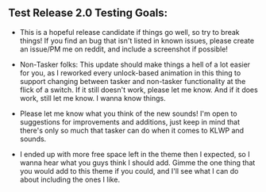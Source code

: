 Test Release 2.0 Testing Goals:
-----------------------------------
* This is a hopeful release candidate if things go well, so try to break things! If you find an bug that isn't listed in known issues, please create an issue/PM me on reddit, and include a screenshot if possible!

* Non-Tasker folks: This update should make things a hell of a lot easier for you, as I reworked every unlock-based animation in this thing to support changing between tasker and non-tasker functionality at the flick of a switch. If it still doesn't work, please let me know. And if it does work, still let me know. I wanna know things.

* Please let me know what you think of the new sounds! I'm open to suggestions for improvements and additions, just keep in mind that there's only so much that tasker can do when it comes to KLWP and sounds.

* I ended up with more free space left in the theme then I expected, so I wanna hear what you guys think I should add. Gimme the one thing that you would add to this theme if you could, and I'll see what I can do about including the ones I like.
